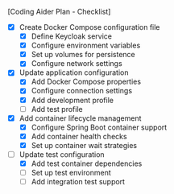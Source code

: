 [Coding Aider Plan - Checklist]

- [x] Create Docker Compose configuration file
  - [x] Define Keycloak service
  - [x] Configure environment variables
  - [x] Set up volumes for persistence
  - [x] Configure network settings

- [x] Update application configuration
  - [x] Add Docker Compose properties
  - [x] Configure connection settings
  - [x] Add development profile
  - [ ] Add test profile

- [x] Add container lifecycle management
  - [x] Configure Spring Boot container support
  - [x] Add container health checks
  - [x] Set up container wait strategies

- [ ] Update test configuration
  - [x] Add test container dependencies
  - [ ] Set up test environment
  - [ ] Add integration test support
